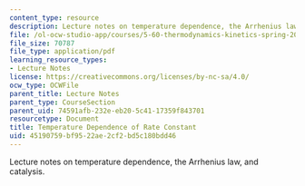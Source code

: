 ```yaml
---
content_type: resource
description: Lecture notes on temperature dependence, the Arrhenius law, and catalysis.
file: /ol-ocw-studio-app/courses/5-60-thermodynamics-kinetics-spring-2008/45190759bf9522ae2cf2bd5c180bdd46_lec_34.pdf
file_size: 70787
file_type: application/pdf
learning_resource_types:
- Lecture Notes
license: https://creativecommons.org/licenses/by-nc-sa/4.0/
ocw_type: OCWFile
parent_title: Lecture Notes
parent_type: CourseSection
parent_uid: 74591afb-232e-eb20-5c41-17359f843701
resourcetype: Document
title: Temperature Dependence of Rate Constant
uid: 45190759-bf95-22ae-2cf2-bd5c180bdd46
---
```

Lecture notes on temperature dependence, the Arrhenius law, and catalysis.
